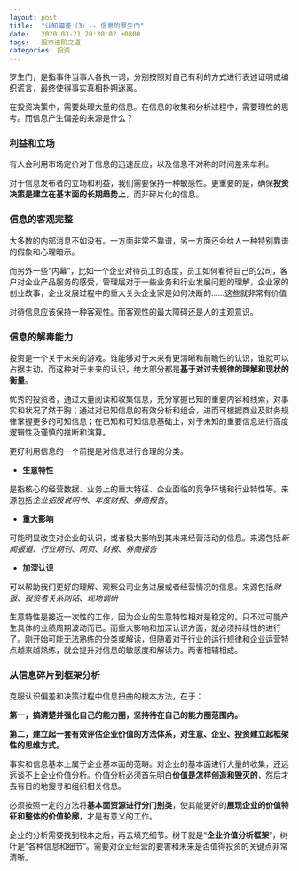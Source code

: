 ```yaml
---
layout: post
title:  "认知偏差（3）-- 信息的罗生门"
date:   2020-03-21 20:30:02 +0800
tags:   股市进阶之道
categories: 投资
---
```


罗生门，是指事件当事人各执一词，分别按照对自己有利的方式进行表述证明或编织谎言，最终使得事实真相扑朔迷离。

在投资决策中，需要处理大量的信息。在信息的收集和分析过程中，需要理性的思考。而信息产生偏差的来源是什么？

### 利益和立场

有人会利用市场定价对于信息的迅速反应，以及信息不对称的时间差来牟利。

对于信息发布者的立场和利益，我们需要保持一种敏感性。更重要的是，确保**投资决策是建立在基本面的长期趋势上**，而非碎片化的信息。

### 信息的客观完整

大多数的内部消息不如没有。一方面非常不靠谱，另一方面还会给人一种特别靠谱的假象和心理暗示。

而另外一些“内幕”，比如一个企业对待员工的态度，员工如何看待自己的公司，客户对企业产品服务的感受，管理层对于一些业务和行业发展问题的理解，企业家的创业故事，企业发展过程中的重大关头企业家是如何决断的……这些就非常有价值

对待信息应该保持一种客观性。而客观性的最大障碍还是人的主观意识。

### 信息的解毒能力

投资是一个关于未来的游戏。谁能够对于未来有更清晰和前瞻性的认识，谁就可以占据主动。而这种对于未来的认识，绝大部分都是**基于对过去规律的理解和现状的衡量**。

优秀的投资者，通过大量阅读和收集信息，充分掌握已知的重要内容和线索，对事实和状况了然于胸；通过对已知信息的有效分析和组合，进而可根据商业及财务规律掌握更多的可知信息；在已知和可知信息基础上，对于未知的重要信息进行高度逻辑性及谨慎的推断和演算。

更好利用信息的一个前提是对信息进行合理的分类。

+ **生意特性**

是指核心的经营数据、业务上的重大特征、企业面临的竞争环境和行业特性等。来源包括*企业招股说明书*、*年度财报*、*券商报告*。

+ **重大影响**

可能明显改变对企业的认识，或者极大影响到其未来经营活动的信息。来源包括*新闻报道*、*行业期刊*、*网页*、*财报*、*券商报告*

+ **加深认识**

可以帮助我们更好的理解、观察公司业务进展或者经营情况的信息。来源包括*财报*、*投资者关系网站*、*现场调研*

生意特性是接近一次性的工作，因为企业的生意特性相对是稳定的。只不过可能产生具体的业绩周期波动而已。而重大影响和加深认识方面，就必须持续性的进行了。刚开始可能无法熟练的分类或解读，但随着对于行业的运行规律和企业运营特点越来越熟练，就会提升对信息的敏感度和解读力。两者相辅相成。

### 从信息碎片到框架分析

克服认识偏差和决策过程中信息扭曲的根本方法，在于：

**第一，搞清楚并强化自己的能力圈，坚持待在自己的能力圈范围内。**

**第二，建立起一套有效评估企业价值的方法体系，对生意、企业、投资建立起框架性的思维方式。**

事实和信息基本上属于企业基本面的范畴。对企业的基本面进行大量的收集，还远远谈不上企业价值分析。价值分析必须首先明白**价值是怎样创造和毁灭的**，然后才去有目的地搜寻和组织相关信息。

必须按照一定的方法将**基本面资源进行分门别类**，使其能更好的**展现企业的价值特征和整体的价值轮廓**，才是有意义的工作。

企业的分析需要找到根本之后，再去填充细节。树干就是“**企业价值分析框架**”，树叶是“各种信息和细节”。需要对企业经营的要害和未来是否值得投资的关键点非常清晰。